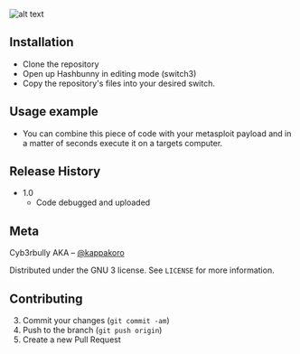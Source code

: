 ![alt text](https://i.ytimg.com/vi/v723HK_qR-4/maxresdefault.jpg)

## Installation
* Clone the repository
* Open up Hashbunny in editing mode (switch3)
* Copy the repository's files into your desired switch.

## Usage example

* You can combine this piece of code with your metasploit payload and in a matter of seconds execute it on a targets computer.

## Release History

* 1.0
    * Code debugged and uploaded
## Meta

Cyb3rbully AKA – [@kappakoro](https://twitter.com/kappakoro)

Distributed under the GNU 3 license. See ``LICENSE`` for more information.

## Contributing
3. Commit your changes (`git commit -am`)
4. Push to the branch (`git push origin`)
5. Create a new Pull Request



